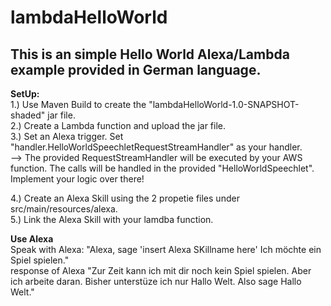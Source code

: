 # lambdaHelloWorld

<h2>This is an simple Hello World Alexa/Lambda example provided in German language.</h2>

<b>SetUp:</b></br>
1.) Use Maven Build to create the "lambdaHelloWorld-1.0-SNAPSHOT-shaded" jar file.</br>
2.) Create a Lambda function and upload the jar file.</br>
3.) Set an Alexa trigger. Set "handler.HelloWorldSpeechletRequestStreamHandler" as your handler.</br>
--> The provided RequestStreamHandler will be executed by your AWS function. The calls will be handled in the provided "HelloWorldSpeechlet". Implement your logic over there!

4.) Create an Alexa Skill using the 2 propetie files under src/main/resources/alexa.</br>
5.) Link the Alexa Skill with your lamdba function.</br>

<b>Use Alexa</b></br>
Speak with Alexa: "Alexa, sage 'insert Alexa SKillname here' Ich möchte ein Spiel spielen."</br>
response of Alexa "Zur Zeit kann ich mit dir noch kein Spiel spielen. Aber ich arbeite daran. Bisher unterstüze ich nur Hallo Welt. Also sage Hallo Welt."
